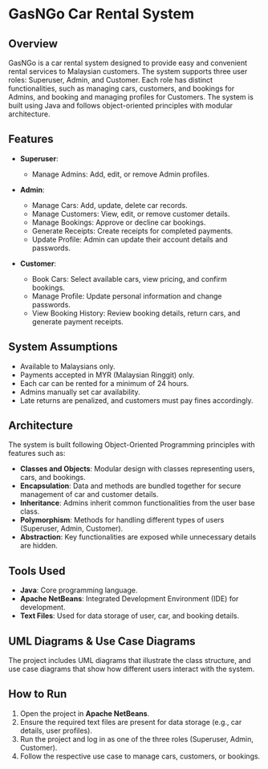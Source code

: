 # GasNGo Car Rental System

## Overview
GasNGo is a car rental system designed to provide easy and convenient rental services to Malaysian customers. The system supports three user roles: Superuser, Admin, and Customer. Each role has distinct functionalities, such as managing cars, customers, and bookings for Admins, and booking and managing profiles for Customers. The system is built using Java and follows object-oriented principles with modular architecture.

## Features
- **Superuser**:
  - Manage Admins: Add, edit, or remove Admin profiles.
  
- **Admin**:
  - Manage Cars: Add, update, delete car records.
  - Manage Customers: View, edit, or remove customer details.
  - Manage Bookings: Approve or decline car bookings.
  - Generate Receipts: Create receipts for completed payments.
  - Update Profile: Admin can update their account details and passwords.

- **Customer**:
  - Book Cars: Select available cars, view pricing, and confirm bookings.
  - Manage Profile: Update personal information and change passwords.
  - View Booking History: Review booking details, return cars, and generate payment receipts.

## System Assumptions
- Available to Malaysians only.
- Payments accepted in MYR (Malaysian Ringgit) only.
- Each car can be rented for a minimum of 24 hours.
- Admins manually set car availability.
- Late returns are penalized, and customers must pay fines accordingly.

## Architecture
The system is built following Object-Oriented Programming principles with features such as:
- **Classes and Objects**: Modular design with classes representing users, cars, and bookings.
- **Encapsulation**: Data and methods are bundled together for secure management of car and customer details.
- **Inheritance**: Admins inherit common functionalities from the user base class.
- **Polymorphism**: Methods for handling different types of users (Superuser, Admin, Customer).
- **Abstraction**: Key functionalities are exposed while unnecessary details are hidden.

## Tools Used
- **Java**: Core programming language.
- **Apache NetBeans**: Integrated Development Environment (IDE) for development.
- **Text Files**: Used for data storage of user, car, and booking details.

## UML Diagrams & Use Case Diagrams
The project includes UML diagrams that illustrate the class structure, and use case diagrams that show how different users interact with the system.

## How to Run
1. Open the project in **Apache NetBeans**.
2. Ensure the required text files are present for data storage (e.g., car details, user profiles).
3. Run the project and log in as one of the three roles (Superuser, Admin, Customer).
4. Follow the respective use case to manage cars, customers, or bookings.
